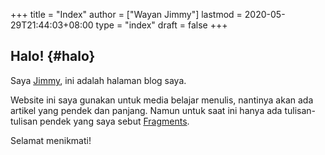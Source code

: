 +++
title = "Index"
author = ["Wayan Jimmy"]
lastmod = 2020-05-29T21:44:03+08:00
type = "index"
draft = false
+++

## Halo! {#halo}

Saya [Jimmy](https://wayanjimmy.xyz/), ini adalah halaman blog saya.

Website ini saya gunakan untuk media belajar menulis, nantinya akan ada artikel yang pendek dan panjang.
Namun untuk saat ini hanya ada tulisan-tulisan pendek yang saya sebut [Fragments](/fragments/).

Selamat menikmati!

